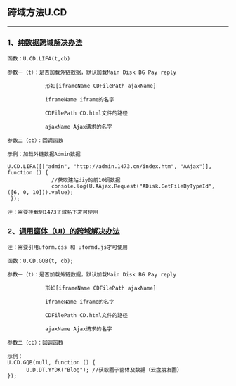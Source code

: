## 跨域方法U.CD

---

### 1、[纯数据跨域解决办法](http://api.1473.cn/example/DataJsonp.htm)

```
函数：U.CD.LIFA(t,cb)

参数一（t）：是否加载外链数据，默认加载Main Disk BG Pay reply

            形如[iframeName CDFilePath ajaxName] 

            iframeName iframe的名字

            CDFilePath CD.html文件的路径

            ajaxName Ajax请求的名字

参数二（cb）：回调函数

示例：加载外链数据Admin数据

U.CD.LIFA([["admin", "http://admin.1473.cn/index.htm", "AAjax"]], function () { 
              //获取建站diy的前10调数据
              console.log(U.AAjax.Request("ADisk.GetFileByTypeId", ([6, 0, 10])).value);
 });

注：需要挂载到1473子域名下才可使用
```

### 2、[调用窗体（UI）的跨域解决办法](http://api.1473.cn/example/UIJsonp.htm)

```
注：需要引用uform.css 和 uformd.js才可使用

函数：U.CD.GQB(t, cb);

参数一（t）：是否加载外链数据，默认加载Main Disk BG Pay reply

            形如[iframeName CDFilePath ajaxName]

            iframeName iframe的名字

            CDFilePath CD.html文件的路径

            ajaxName Ajax请求的名字

参数二（cb）：回调函数

示例： 
U.CD.GQB(null, function () {
      U.D.DT.YYDK("Blog"); //获取圈子窗体及数据（云盘朋友圈）
});
```



